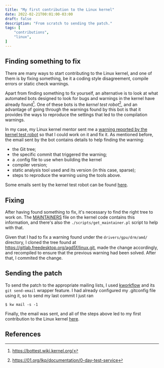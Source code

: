 ```yaml
---
title: "My first contribution to the Linux kernel"
date: 2022-02-21T00:01:00-03:00
draft: false
description: "From scratch to sending the patch."
tags: [
    "contributions",
    "linux",
]
---
```


## Finding something to fix

There are many ways to start contributing to the Linux kernel, and one of them
is by fixing something, be it a coding style disagreement, compile errors or
static check warnings.

Apart from finding something to fix yourself, an alternative is to look at what
automated bots designed to look for bugs and warnings in the kernel have already
found[^1]. One of these bots is the *kernel test robot*[^2], and an advantage of
going through the warnings found by this bot is that it provides the ways to
reproduce the settings that led to the compilation warnings.

In my case, my Linux kernel mentor sent me a [warning reported by the kernel
test robot](https://lore.kernel.org/all/202201252155.rqBWi1tb-lkp@intel.com/)
so that I could work on it and fix it. As mentioned before, the email sent by
the bot contains details to help finding the warning:

- the Git tree;
- the specific commit that triggered the warning;
- a .config file to use when building the kernel
- compiler version;
- static analysis tool used and its version (in this case, sparse);
- steps to reproduce the warning using the tools above.

Some emails sent by the kernel test robot can be found [here](https://linuxlists.cc/profile/44393/kbuild_test_robot>).

## Fixing

After having found something to fix, it's necessary to find the right tree to
work on. The [MAINTAINERS](https://git.kernel.org/pub/scm/linux/kernel/git/torvalds/linux.git/tree/MAINTAINERS)
file on the kernel code contains this information, and there's also the
`./scripts/get_maintainer.pl` script to help with that.

Given that I had to fix a warning found under the `drivers/gpu/drm/amd/`
directory, I cloned the tree found at <https://gitlab.freedesktop.org/agd5f/linux.git>,
made the change accordingly, and recompiled to ensure that the previous warning
had been solved. After that, I commited the change.

## Sending the patch

To send the patch to the appropriate mailing lists, I used [kworkflow](github.com/kworkflow/kworkflow/)
and its `git send-email` wrapper feature. I had already configured my .gitconfig
file using it, so to send my last commit I just ran
~~~
$ kw mail -s -1
~~~
Finally, the email was sent, and all of the steps above led to my first
contribution to the Linux kernel [here](https://lore.kernel.org/lkml/20220202213856.409403-1-magalilemes00@gmail.com/).

## References

[^1]: https://bottest.wiki.kernel.org/
[^2]: https://01.org/lkp/documentation/0-day-test-service

